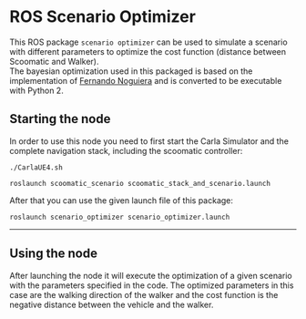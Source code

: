 # ROS Scenario Optimizer

This ROS package `scenario optimizer` can be used to simulate a scenario with different parameters to optimize the cost function (distance between Scoomatic and Walker).\
The bayesian optimization used in this packaged is based on the implementation of [Fernando Noguiera](https://github.com/fmfn/BayesianOptimization) and is converted to be executable with Python 2.

## Starting the node

In order to use this node you need to first start the Carla Simulator and the complete navigation stack, including the scoomatic controller:
```
./CarlaUE4.sh
```
```
roslaunch scoomatic_scenario scoomatic_stack_and_scenario.launch
```

After that you can use the given launch file of this package:
```
roslaunch scenario_optimizer scenario_optimizer.launch
```

---

## Using the node

After launching the node it will execute the optimization of a given scenario with the parameters specified in the code. The optimized parameters in this case are the walking direction of the walker and the cost function is the negative distance between the vehicle and the walker.